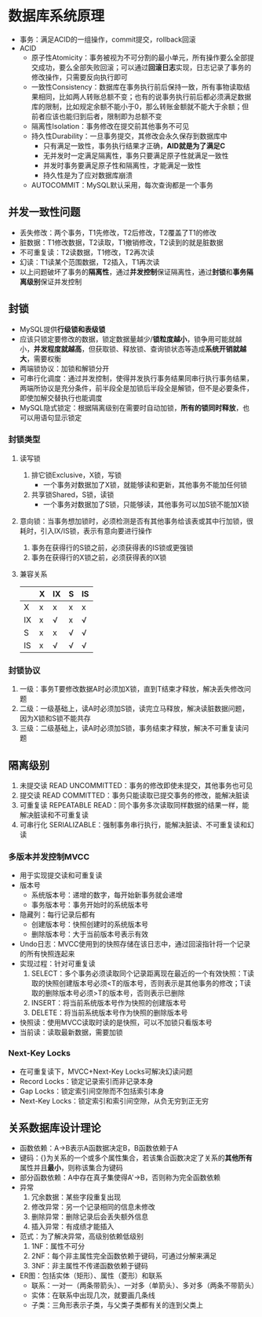 # 数据库系统原理

- 事务：满足ACID的一组操作，commit提交，rollback回滚
- ACID
  - 原子性Atomicity：事务被视为不可分割的最小单元，所有操作要么全部提交成功，要么全部失败回滚；可以通过**回滚日志**实现，日志记录了事务的修改操作，只需要反向执行即可
  - 一致性Consistency：数据库在事务执行前后保持一致，所有事物读取结果相同，比如两人转账总额不变；也有的说事务执行前后都必须满足数据库的限制，比如规定余额不能小于0，那么转账金额就不能大于余额；但前者应该也能归到后者，限制即为总额不变
  - 隔离性Isolation：事务修改在提交前其他事务不可见
  - 持久性Durability：一旦事务提交，其修改会永久保存到数据库中
    - 只有满足一致性，事务执行结果才正确，**AID就是为了满足C**
    - 无并发时一定满足隔离性，事务只要满足原子性就满足一致性
    - 并发时事务要满足原子性和隔离性，才能满足一致性
    - 持久性是为了应对数据库崩溃
  - AUTOCOMMIT：MySQL默认采用，每次查询都是一个事务

## 并发一致性问题

- 丢失修改：两个事务，T1先修改，T2后修改，T2覆盖了T1的修改
- 脏数据：T1修改数据，T2读取，T1撤销修改，T2读到的就是脏数据
- 不可重复读：T2读数据，T1修改，T2再次读
- 幻读：T1读某个范围数据，T2插入，T1再次读
- 以上问题破坏了事务的**隔离性**，通过**并发控制**保证隔离性，通过**封锁**和**事务隔离级别**保证并发控制

## 封锁

- MySQL提供**行级锁和表级锁**
- 应该只锁定要修改的数据，锁定数据量越少/**锁粒度越小**，锁争用可能就越小，**并发程度就越高**，但获取锁、释放锁、查询锁状态等造成**系统开销就越大**，需要权衡
- 两端锁协议：加锁和解锁分开
- 可串行化调度：通过并发控制，使得并发执行事务结果同串行执行事务结果，两端所协议是充分条件，前半段全是加锁后半段全是解锁，但不是必要条件，即使加解交替执行也能调度
- MySQL隐式锁定：根据隔离级别在需要时自动加锁，**所有的锁同时释放**，也可以用语句显示锁定

### 封锁类型

1. 读写锁

   1. 排它锁Exclusive，X锁，写锁
      - 一个事务对数据加了X锁，就能够读和更新，其他事务不能加任何锁
   2. 共享锁Shared，S锁，读锁
      - 一个事务对数据加了S锁，只能够读，其他事务可以加S锁不能加X锁

2. 意向锁：当事务想加锁时，必须检测是否有其他事务给该表或其中行加锁，很耗时，引入IX/IS锁，表示有意向要进行操作

   1. 事务在获得行的S锁之前，必须获得表的IS锁或更强锁
   2. 事务在获得行的X锁之前，必须获得表的IX锁

3. 兼容关系

   |      | X    | IX   | S    | IS   |
   | ---- | ---- | ---- | ---- | ---- |
   | X    | x    | x    | x    | x    |
   | IX   | x    | √    | x    | √    |
   | S    | x    | x    | √    | √    |
   | IS   | x    | √    | √    | √    |

### 封锁协议

1. 一级：事务T要修改数据A时必须加X锁，直到T结束才释放，解决丢失修改问题
2. 二级：一级基础上，读A时必须加S锁，读完立马释放，解决读脏数据问题，因为X锁和S锁不能共存
3. 三级：二级基础上，读A时必须加S锁，事务结束才释放，解决不可重复读问题

## 隔离级别

1. 未提交读 READ UNCOMMITTED：事务的修改即使未提交，其他事务也可见
2. 提交读 READ COMMITTED：事务只能读取已提交事务的修改，能解决脏读
3. 可重复读 REPEATABLE READ：同个事务多次读取同样数据的结果一样，能解决脏读和不可重复读
4. 可串行化 SERIALIZABLE：强制事务串行执行，能解决脏读、不可重复读和幻读

### 多版本并发控制MVCC

- 用于实现提交读和可重复读
- 版本号
  - 系统版本号：递增的数字，每开始新事务就会递增
  - 事务版本号：事务开始时的系统版本号
- 隐藏列：每行记录后都有
  - 创建版本号：快照创建时的系统版本号
  - 删除版本号：大于当前版本号表示有效
- Undo日志：MVCC使用到的快照存储在该日志中，通过回滚指针将一个记录的所有快照连起来
- 实现过程：针对可重复读
  1. SELECT：多个事务必须读取同个记录距离现在最近的一个有效快照：T读取的快照创建版本号必须<T的版本号，否则表示是其他事务的修改；T读取的删除版本号必须>T的版本号，否则表示已删除
  2. INSERT：将当前系统版本号作为快照的创建版本号
  3. DELETE：将当前系统版本号作为快照的删除版本号
- 快照读：使用MVCC读取时读的是快照，可以不加锁只看版本号
- 当前读：读取最新数据，需要加锁

### Next-Key Locks

- 在可重复读下，MVCC+Next-Key Locks可解决幻读问题
- Record Locks：锁定记录索引而非记录本身
- Gap Locks：锁定索引间空隙而不包括索引本身
- Next-Key Locks：锁定索引和索引间空隙，从负无穷到正无穷

## 关系数据库设计理论

- 函数依赖：A->B表示A函数据决定B，B函数依赖于A
- 键码：{}为关系的一个或多个属性集合，若该集合函数决定了关系的**其他所有**属性并且**最小**，则称该集合为键码
- 部分函数依赖：A中存在真子集使得A'->B，否则称为完全函数依赖
- 异常
  1. 冗余数据：某些字段重复出现
  2. 修改异常：另一个记录相同的信息未修改
  3. 删除异常：删除记录后会丢失额外信息
  4. 插入异常：有成绩才能插入
- 范式：为了解决异常，高级别依赖低级别
  1. 1NF：属性不可分
  2. 2NF：每个非主属性完全函数依赖于键码，可通过分解来满足
  3. 3NF：非主属性不传递函数依赖于键码
- ER图：包括实体（矩形）、属性（菱形）和联系
  - 联系：一对一（两条带箭头）、一对多（单箭头）、多对多（两条不带箭头）
  - 实体：在联系中出现几次，就要画几条线
  - 子类：三角形表示子类，与父类子类都有关的连到父类上